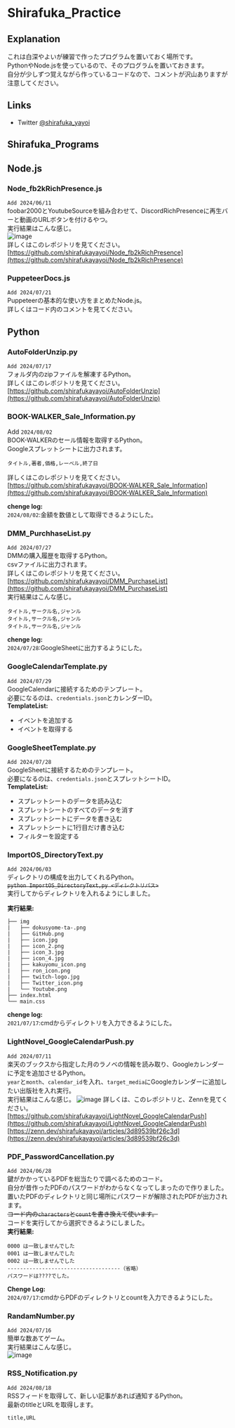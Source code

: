 # Shirafuka_Practice

## Explanation

これは白深やよいが練習で作ったプログラムを置いておく場所です。  
PythonやNode.jsを使っているので、そのプログラムを置いておきます。  
自分が少しずつ覚えながら作っているコードなので、コメントが沢山ありますが注意してください。  

## Links

- Twitter [@shirafuka_yayoi](https://x.com/shirafuka_yayoi)

## Shirafuka_Programs

## Node.js

### Node_fb2kRichPresence.js

`Add 2024/06/11`  
foobar2000とYoutubeSourceを組み合わせて、DiscordRichPresenceに再生バーと動画のURLボタンを付けるやつ。  
実行結果はこんな感じ。  
![image](./image/Node_fb2kRichPresence.png)  
詳しくはこのレポジトリを見てください。  
[https://github.com/shirafukayayoi/Node_fb2kRichPresence](https://github.com/shirafukayayoi/Node_fb2kRichPresence)  

### PuppeteerDocs.js

`Add 2024/07/21`  
Puppeteerの基本的な使い方をまとめたNode.js。  
詳しくはコード内のコメントを見てください。  

## Python

### AutoFolderUnzip.py

`Add 2024/07/17`  
フォルダ内のzipファイルを解凍するPython。  
詳しくはこのレポジトリを見てください。  
[https://github.com/shirafukayayoi/AutoFolderUnzip](https://github.com/shirafukayayoi/AutoFolderUnzip)

### BOOK-WALKER_Sale_Information.py

Add `2024/08/02`  
BOOK-WALKERのセール情報を取得するPython。  
Googleスプレットシートに出力されます。  

```csv
タイトル,著者,価格,レーベル,終了日
```

詳しくはこのレポジトリを見てください。  
[https://github.com/shirafukayayoi/BOOK-WALKER_Sale_Information](https://github.com/shirafukayayoi/BOOK-WALKER_Sale_Information)

**chenge log:**  
`2024/08/02`:金額を数値として取得できるようにした。

### DMM_PurchhaseList.py

`Add 2024/07/27`  
DMMの購入履歴を取得するPython。  
csvファイルに出力されます。  
詳しくはこのレポジトリを見てください。  
[https://github.com/shirafukayayoi/DMM_PurchaseList](https://github.com/shirafukayayoi/DMM_PurchaseList)  
実行結果はこんな感じ。  

```csv
タイトル,サークル名,ジャンル
タイトル,サークル名,ジャンル
タイトル,サークル名,ジャンル
```

**chenge log:**  
`2024/07/28`:GoogleSheetに出力するようにした。

### GoogleCalendarTemplate.py

`Add 2024/07/29`  
GoogleCalendarに接続するためのテンプレート。  
必要になるのは、`credentials.json`とカレンダーID。  
**TemplateList:**

- イベントを追加する
- イベントを取得する

### GoogleSheetTemplate.py

`Add 2024/07/28`  
GoogleSheetに接続するためのテンプレート。  
必要になるのは、`credentials.json`とスプレットシートID。  
**TemplateList:**  

- スプレットシートのデータを読み込む
- スプレットシートのすべてのデータを消す
- スプレットシートにデータを書き込む
- スプレットシートに1行目だけ書き込む
- フィルターを設定する

### ImportOS_DirectoryText.py

`Add 2024/06/03`  
ディレクトリの構成を出力してくれるPython。  
~~`python ImportOS_DirectoryText,py <ディレクトリパス>`~~  
実行してからディレクトリを入れるようにしました。  

**実行結果:**  

```text
├── img
|   ├── dokusyome-ta-.png
|   ├── GitHub.png
|   ├── icon.jpg
|   ├── icon_2.png
|   ├── icon_3.jpg
|   ├── icon_4.jpg
|   ├── kakuyomu_icon.png
|   ├── ron_icon.png
|   ├── twitch-logo.jpg
|   ├── Twitter_icon.png
|   └── Youtube.png
├── index.html
└── main.css
```

**chenge log:**  
`2021/07/17`:cmdからディレクトリを入力できるようにした。

### LightNovel_GoogleCalendarPush.py

`Add 2024/07/11`  
楽天のブックスから指定した月のラノベの情報を読み取り、Googleカレンダーに予定を追加させるPython。  
`year`と`month`、`calendar_id`を入れ、`target_media`にGoogleカレンダーに追加したい出版社を入れ実行。  
実行結果はこんな感じ。
![image](./image/LightNovel_GoogleCalendarPush.png)
詳しくは、このレポジトリと、Zennを見てください。  
[https://github.com/shirafukayayoi/LightNovel_GoogleCalendarPush](https://github.com/shirafukayayoi/LightNovel_GoogleCalendarPush)  
[https://zenn.dev/shirafukayayoi/articles/3d89539bf26c3d](https://zenn.dev/shirafukayayoi/articles/3d89539bf26c3d)

### PDF_PasswordCancellation.py

`Add 2024/06/28`  
鍵がかかっているPDFを総当たりで調べるためのコード。  
自分が昔作ったPDFのパスワードがわからなくなってしまったので作りました。  
置いたPDFのディレクトリと同じ場所にパスワードが解除されたPDFが出力されます。  
~~コード内の`characters`と`count`を書き換えて使います。~~  
コードを実行してから選択できるようにしました。  
**実行結果:**  

```text
0000 は一致しませんでした
0001 は一致しませんでした
0002 は一致しませんでした
------------------------------------（省略）
パスワードは????でした。
```

**Chenge Log:**  
`2024/07/17`:cmdからPDFのディレクトリとcountを入力できるようにした。

### RandamNumber.py

`Add 2024/07/16`  
簡単な数あてゲーム。  
実行結果はこんな感じ。  
![image](./image/RandamNumber.png)

### RSS_Notification.py

`Add 2024/08/18`  
RSSフィードを取得して、新しい記事があれば通知するPython。  
最新のtitleとURLを取得します。  

```text
title,URL
```
